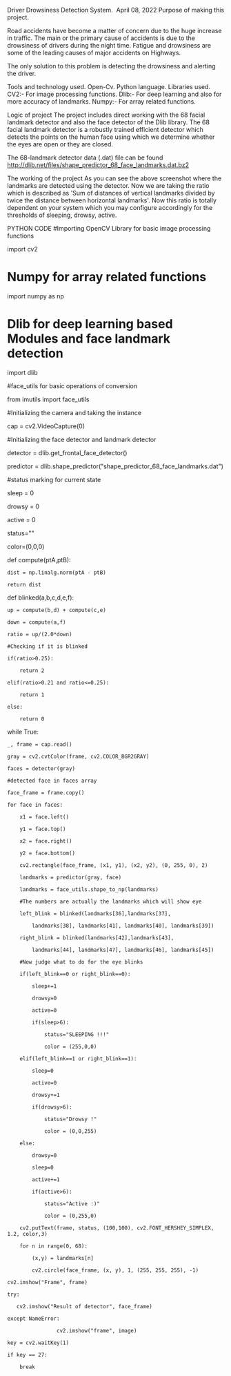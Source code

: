 Driver Drowsiness Detection System.​ ​
April 08, 2022
Purpose​ of making this project.
​ 

Road accidents have become a matter of concern due to the huge increase in traffic. The main or the primary cause of accidents is due to the drowsiness of drivers during the night time. Fatigue and drowsiness are some of the leading causes of major accidents on Highways.

The only solution to this problem is detecting the drowsiness and alerting the driver.

Tools and technology used.
Open-Cv.
Python language.
Libraries used.
CV2:- For image processing functions.
Dlib:- For deep learning and also for more accuracy of landmarks. 
Numpy:- For array related functions.

Logic of project
The project includes direct working with the 68 facial landmark detector and also the face detector of the Dlib library. The 68 facial landmark detector is a robustly trained efficient detector which detects the points on the human face using which we determine whether the eyes are open or they are closed.




The 68-landmark detector data (.dat) file can be found http://dlib.net/files/shape_predictor_68_face_landmarks.dat.bz2 

The working of the project
As you can see the above screenshot where the landmarks are detected using the
detector.
Now we are taking the ratio which is described as 'Sum of distances of vertical landmarks divided by twice the distance between horizontal landmarks'.
Now this ratio is totally dependent on your system which you may configure accordingly for the thresholds of sleeping, drowsy, active.





























PYTHON CODE
#Importing OpenCV Library for basic image processing functions

import cv2

# Numpy for array related functions

import numpy as np

# Dlib for deep learning based Modules and face landmark detection

import dlib

#face_utils for basic operations of conversion

from imutils import face_utils

#Initializing the camera and taking the instance

cap = cv2.VideoCapture(0)

#Initializing the face detector and landmark detector

detector = dlib.get_frontal_face_detector()

predictor = dlib.shape_predictor("shape_predictor_68_face_landmarks.dat")

#status marking for current state

sleep = 0

drowsy = 0

active = 0

status=""

color=(0,0,0)

def compute(ptA,ptB):

	dist = np.linalg.norm(ptA - ptB)

	return dist

def blinked(a,b,c,d,e,f):

	up = compute(b,d) + compute(c,e)

	down = compute(a,f)

	ratio = up/(2.0*down)

	#Checking if it is blinked

	if(ratio>0.25):

		return 2

	elif(ratio>0.21 and ratio<=0.25):

		return 1

	else:

		return 0

while True:

    _, frame = cap.read()

    gray = cv2.cvtColor(frame, cv2.COLOR_BGR2GRAY)

    faces = detector(gray)

    #detected face in faces array

    face_frame = frame.copy()

    for face in faces:

        x1 = face.left()

        y1 = face.top()

        x2 = face.right()

        y2 = face.bottom()

        cv2.rectangle(face_frame, (x1, y1), (x2, y2), (0, 255, 0), 2)

        landmarks = predictor(gray, face)

        landmarks = face_utils.shape_to_np(landmarks)

        #The numbers are actually the landmarks which will show eye

        left_blink = blinked(landmarks[36],landmarks[37], 

        	landmarks[38], landmarks[41], landmarks[40], landmarks[39])

        right_blink = blinked(landmarks[42],landmarks[43], 

        	landmarks[44], landmarks[47], landmarks[46], landmarks[45])

        #Now judge what to do for the eye blinks

        if(left_blink==0 or right_blink==0):

        	sleep+=1

        	drowsy=0

        	active=0

        	if(sleep>6):

        		status="SLEEPING !!!"

        		color = (255,0,0)

        elif(left_blink==1 or right_blink==1):

        	sleep=0

        	active=0

        	drowsy+=1

        	if(drowsy>6):

        		status="Drowsy !"

        		color = (0,0,255)

        else:

        	drowsy=0

        	sleep=0

        	active+=1

        	if(active>6):

        		status="Active :)"

        		color = (0,255,0)

        cv2.putText(frame, status, (100,100), cv2.FONT_HERSHEY_SIMPLEX, 1.2, color,3)

        for n in range(0, 68):

        	(x,y) = landmarks[n]

        	cv2.circle(face_frame, (x, y), 1, (255, 255, 255), -1)

    cv2.imshow("Frame", frame)

    try:

       cv2.imshow("Result of detector", face_frame)

    except NameError:

                    cv2.imshow("frame", image)

    key = cv2.waitKey(1)

    if key == 27:

      	break

